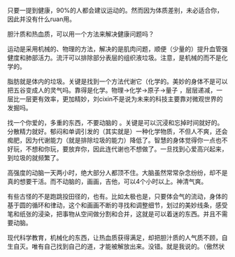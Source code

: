 只要一提到健康，90%的人都会建议运动的。然而因为体质差别，未必适合你，因此并没有什么ruan用。

胆汁质和热血质，可以用一个方法来解决健康问题吗？

运动是采用机械的、物理的方法，解决的是肌肉问题，顺便（少量的）提升血管强健度和肺部活力。流汗可以排除部分表层的组织液垃圾。注意，是机械的而不是化学的。

脂肪就是体内的垃圾。关键是找到一个方法代谢它（化学的。美妙的身体不是可以把五谷变成人的灵气吗。靠得是化学。物理->化学->原子->量子 ，层层递减，一层比一层更有效率，更加精妙，刘cixin不是说为未来的科技主要靠对微观世界的发掘吗。

找一个你爱的，多重的东西，不要动脑的 。关键是可以沉浸和忘掉时间就好的。分散精力就好。郁闷和单调引发的（其实就是）一种化学物质，不但人不爽，还会痴肥，因为代谢能力（就是排除垃圾的能力）降低了。智慧的身体觉得你一点也不好玩，不想和你玩，要放弃你，因此连代谢也不想做了。一旦找到心爱高兴起来，到垃圾的就频繁了。

高强度的动脑一天两小时，绝大部分人都顶不住。大脑虽然常常杂念纷纷，却不是真的想要干活。而不动脑的，画画，吉他，可以4个小时以上。神清气爽。

有些古怪的不是跑跳投田径的，也有。比如太极也是，只要体会气的流动，身体的基于圆的循环和律动，这个和画画不断的寻找和调整细节，划过的美妙线条，感受笔和纸张的浸染，把事物从空间做分割和合并，这就是可以着迷的东西。并且不需要动脑。

现代科学教育，机械化的东西，让热血质获得满足，却把胆汁质的人气质不顾，自生自灭。唯有自己找到自己的道，才能被解放出来。没错。就是我说的。（傲然状
